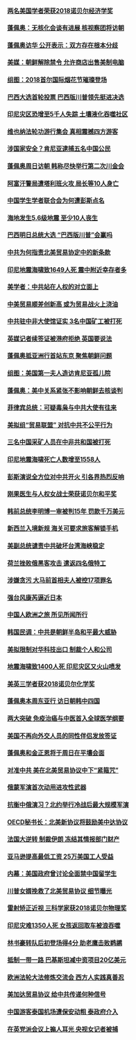 #### [两名美国学者荣获2018诺贝尔经济学奖](../pages/nsc418/n10768693.md?t=10081232) 

#### [蓬佩奥：无核化会谈有进展 核视察团将访朝](../pages/nsc418/n10768194.md?t=10081232) 

#### [蓬佩奥访华 公开表示：双方存在根本分歧](../pages/nsc418/n10768365.md?t=10081232) 

#### [美媒：朝鲜解除禁令 允许商店出售美制电脑](../pages/nsc418/n10768025.md?t=10081232) 

#### [组图：2018首尔国际烟花节璀璨登场](../pages/nsc418/n10767652.md?t=10081232) 

#### [巴西大选首轮投票 巴西版川普领先挺进决选](../pages/nsc418/n10767437.md?t=10081232) 

#### [印尼灾区恐增至5千人失踪 土壤液化吞噬社区](../pages/nsc418/n10767209.md?t=10081232) 

#### [维也纳法轮功游行集会 真相震撼四方游客](../pages/nsc418/n10758570.md?t=10081232) 

#### [涉国家安全？肯尼亚逮捕五名中国公民](../pages/nsc418/n10766880.md?t=10081232) 

#### [蓬佩奥周日访朝 韩称尽快举行第二次川金会](../pages/nsc418/n10766794.md?t=10081232) 

#### [阿富汗警局遭塔利班火攻 局长等10人身亡](../pages/nsc418/n10766385.md?t=10081232) 

#### [中国学生学者联合会为何遭彭斯点名](../pages/nsc418/n10760013.md?t=10081232) 

#### [海地发生5.6级地震 至少10人丧生](../pages/nsc418/n10766327.md?t=10081232) 

#### [巴西明日总统大选 “巴西版川普”会赢吗](../pages/nsc418/n10765804.md?t=10081232) 

#### [中共为何指责北美贸易协定中的新条款](../pages/nsc418/n10764045.md?t=10081232) 

#### [印尼地震海啸致1649人死 震中附近幸存者多](../pages/nsc418/n10765593.md?t=10081232) 

#### [美学者：中共站在人权的对立面上](../pages/nsc418/n10765561.md?t=10081232) 

#### [中美贸易顺差创新高 或为贸易战火上浇油](../pages/nsc418/n10765428.md?t=10081232) 

#### [中共驻中非大使馆证实 3名中国矿工被打死](../pages/nsc418/n10765350.md?t=10081232) 

#### [英媒记者续签证被港府拒绝 英国要说法](../pages/nsc418/n10765285.md?t=10081232) 

#### [蓬佩奥抵亚洲行首站东京 聚焦朝鲜问题](../pages/nsc418/n10765171.md?t=10081232) 

#### [组图：美国第一夫人造访肯尼亚孤儿院](../pages/nsc418/n10764950.md?t=10081232) 

#### [蓬佩奥：美中关系紧张不影响朝鲜去核谈判](../pages/nsc418/n10764368.md?t=10081232) 

#### [菲律宾总统：可疑毒枭与中共大使有往来](../pages/nsc418/n10764188.md?t=10081232) 

#### [美拟组“贸易联盟” 对抗中共不公平行为](../pages/nsc418/n10764268.md?t=10081232) 

#### [三名中国采矿人员在中非共和国被打死](../pages/nsc418/n10764158.md?t=10081232) 

#### [印尼地震海啸死亡人数增至1558人](../pages/nsc418/n10763887.md?t=10081232) 

#### [彭斯演说全方位对中共开火 引各界热烈反响](../pages/nsc418/n10763272.md?t=10081232) 

#### [刚果医生与人权女战士荣获诺贝尔和平奖](../pages/nsc418/n10763082.md?t=10081232) 

#### [韩前总统李明博一审被判15年 罚款千万美元](../pages/nsc418/n10762822.md?t=10081232) 

#### [新西兰入境新规 海关可要求旅客解锁手机](../pages/nsc418/n10762852.md?t=10081232) 

#### [美副总统谴责中共破坏台湾海峡稳定](../pages/nsc418/n10761433.md?t=10081232) 

#### [荷兰挫败俄黑客攻击 遣返四名俄特工](../pages/nsc418/n10760997.md?t=10081232) 

#### [涉嫌贪污 大马前首相夫人被控17项罪名](../pages/nsc418/n10760600.md?t=10081232) 

#### [强台风康芮逼近日本](../pages/nsc418/n10760088.md?t=10081232) 

#### [中国人欧洲之旅 所见所闻所行](../pages/nsc418/n10754227.md?t=10081232) 

#### [韩国民调：中共是朝鲜半岛和平最大威胁](../pages/nsc418/n10758812.md?t=10081232) 

#### [美拟限制对华科技出口 制裁个人和公司](../pages/nsc418/n10758676.md?t=10081232) 

#### [地震海啸致1400人死 印尼灾区又火山喷发](../pages/nsc418/n10758655.md?t=10081232) 

#### [美英三学者获2018诺贝尔化学奖](../pages/nsc418/n10758250.md?t=10081232) 

#### [蓬佩奥本周东亚行 访日朝韩中四国](../pages/nsc418/n10757819.md?t=10081232) 

#### [两大突破 免疫治癌与中医首入全球医学纲要](../pages/nsc418/n10757153.md?t=10081232) 

#### [美国不再向外交人员的同性伴侣发放签证](../pages/nsc418/n10756972.md?t=10081232) 

#### [蓬佩奥和金正恩将于周日在平壤会面](../pages/nsc418/n10756821.md?t=10081232) 

#### [对准中共 美在北美贸易协议中下“紧箍咒”](../pages/nsc418/n10756876.md?t=10081232) 

#### [俄蒙军演首次动用进攻性武器](../pages/nsc418/n10756836.md?t=10081232) 

#### [抗衡中俄演习？北约举行冷战后最大规模军演](../pages/nsc418/n10756682.md?t=10081232) 

#### [OECD秘书长：北美新协议将鼓励美中达协议](../pages/nsc418/n10756498.md?t=10081232) 

#### [法国大逆转 制裁伊朗 冻结其情报部门财产](../pages/nsc418/n10756287.md?t=10081232) 

#### [亚马逊提高最低工资 25万美国工人受益](../pages/nsc418/n10756248.md?t=10081232) 

#### [内幕：美国政府曾讨论全面禁中国留学生](../pages/nsc418/n10756116.md?t=10081232) 

#### [川普女婿挽救了北美贸易协议 细节曝光](../pages/nsc418/n10756114.md?t=10081232) 

#### [雷射矫正近视 三科学家获2018诺贝尔物理奖](../pages/nsc418/n10755796.md?t=10081232) 

#### [印尼灾难1350人死 女孩返回取车被浪吞噬](../pages/nsc418/n10755562.md?t=10081232) 

#### [林书豪转队后初登场得4分 助老鹰击败鹈鹕](../pages/nsc418/n10755398.md?t=10081232) 

#### [抵制一带一路 巴基斯坦减中资项目20亿美元](../pages/nsc418/n10754852.md?t=10081232) 

#### [欧洲法轮大法修炼交流会 西方人实践真善忍](../pages/nsc418/n10753531.md?t=10081232) 

#### [美加达贸易协议 给中共传递何种信号](../pages/nsc418/n10754031.md?t=10081232) 

#### [中国游客泰国机场遭保安动粗 泰政府介入](../pages/nsc418/n10754049.md?t=10081232) 

#### [在英党派会议上搧人耳光 央视女记者被捕](../pages/nsc418/n10753976.md?t=10081232) 

